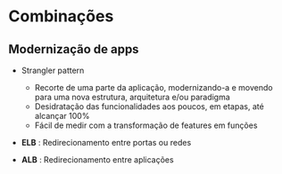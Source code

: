 # Combinações

## Modernização de apps
- Strangler pattern
    - Recorte de uma parte da aplicação, modernizando-a e movendo para uma nova estrutura, arquitetura e/ou paradigma
    - Desidratação das funcionalidades aos poucos, em etapas, até alcançar 100%
    - Fácil de medir com a transformação de features em funções


- **ELB** : Redirecionamento entre portas ou redes
- **ALB** : Redirecionamento entre aplicações